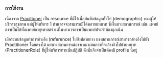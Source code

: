 ### การใช้งาน

เนื่องจาก [Pracitioner](https://hl7.org/fhir/R5/practitioner.html) เป็น resource ที่มีไว้เพื่อบันทึกข้อมูลทั่วไป (demographic) ของผู้ให้บริการสุขภาพ แต่ผู้ให้บริการ 1 ท่านอาจจะสามารถมีได้หลายบทบาท ซึ่งในบางสถานการณ์ เช่น แพทย์อาจเป็นได้ทั้งแพทย์อายุรศาสตร์ แต่ในบางเวรอาจเป็นแพทย์ประจำห้องฉุกเฉิน

เมื่อระบบข้อมูลทำการอ้างอิง (reference) ไปยังปลายทาง บางสถานการณ์สามารถอ้างอิงไปยัง Practitioner โดยตรงได้ แต่บางสถานการณ์อาจเหมาะสมกว่าที่จะอ้างอิงไปยังบทบาท (PractitionerRole) ที่ผู้ให้บริการท่านนั้นปฏิบัติ ดังนั้นจึงจำเป็นต้องมี profile นี้อยู่
